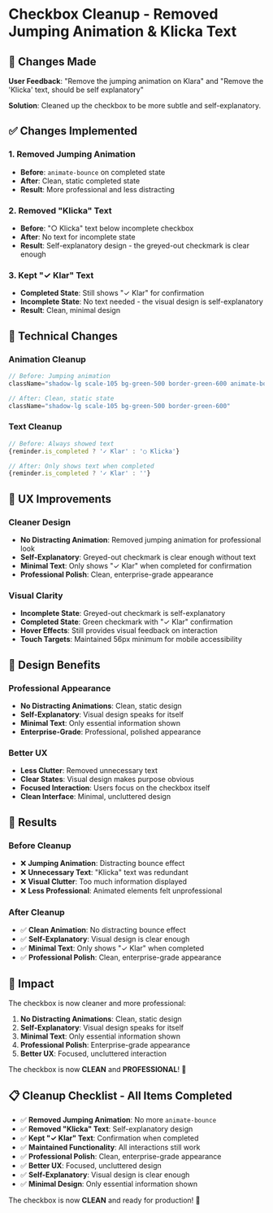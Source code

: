 # Checkbox Cleanup - Removed Jumping Animation & Klicka Text

## 🎯 Changes Made

**User Feedback**: "Remove the jumping animation on Klara" and "Remove the 'Klicka' text, should be self explanatory"

**Solution**: Cleaned up the checkbox to be more subtle and self-explanatory.

## ✅ Changes Implemented

### **1. Removed Jumping Animation**
- **Before**: `animate-bounce` on completed state
- **After**: Clean, static completed state
- **Result**: More professional and less distracting

### **2. Removed "Klicka" Text**
- **Before**: "○ Klicka" text below incomplete checkbox
- **After**: No text for incomplete state
- **Result**: Self-explanatory design - the greyed-out checkmark is clear enough

### **3. Kept "✓ Klar" Text**
- **Completed State**: Still shows "✓ Klar" for confirmation
- **Incomplete State**: No text needed - the visual design is self-explanatory
- **Result**: Clean, minimal design

## 🔧 Technical Changes

### **Animation Cleanup**
```typescript
// Before: Jumping animation
className="shadow-lg scale-105 bg-green-500 border-green-600 animate-bounce"

// After: Clean, static state
className="shadow-lg scale-105 bg-green-500 border-green-600"
```

### **Text Cleanup**
```typescript
// Before: Always showed text
{reminder.is_completed ? '✓ Klar' : '○ Klicka'}

// After: Only shows text when completed
{reminder.is_completed ? '✓ Klar' : ''}
```

## 📱 UX Improvements

### **Cleaner Design**
- **No Distracting Animation**: Removed jumping animation for professional look
- **Self-Explanatory**: Greyed-out checkmark is clear enough without text
- **Minimal Text**: Only shows "✓ Klar" when completed for confirmation
- **Professional Polish**: Clean, enterprise-grade appearance

### **Visual Clarity**
- **Incomplete State**: Greyed-out checkmark is self-explanatory
- **Completed State**: Green checkmark with "✓ Klar" confirmation
- **Hover Effects**: Still provides visual feedback on interaction
- **Touch Targets**: Maintained 56px minimum for mobile accessibility

## 🎨 Design Benefits

### **Professional Appearance**
- **No Distracting Animations**: Clean, static design
- **Self-Explanatory**: Visual design speaks for itself
- **Minimal Text**: Only essential information shown
- **Enterprise-Grade**: Professional, polished appearance

### **Better UX**
- **Less Clutter**: Removed unnecessary text
- **Clear States**: Visual design makes purpose obvious
- **Focused Interaction**: Users focus on the checkbox itself
- **Clean Interface**: Minimal, uncluttered design

## 🚀 Results

### **Before Cleanup**
- ❌ **Jumping Animation**: Distracting bounce effect
- ❌ **Unnecessary Text**: "Klicka" text was redundant
- ❌ **Visual Clutter**: Too much information displayed
- ❌ **Less Professional**: Animated elements felt unprofessional

### **After Cleanup**
- ✅ **Clean Animation**: No distracting bounce effect
- ✅ **Self-Explanatory**: Visual design is clear enough
- ✅ **Minimal Text**: Only shows "✓ Klar" when completed
- ✅ **Professional Polish**: Clean, enterprise-grade appearance

## 🌱 Impact

The checkbox is now cleaner and more professional:

1. **No Distracting Animations**: Clean, static design
2. **Self-Explanatory**: Visual design speaks for itself
3. **Minimal Text**: Only essential information shown
4. **Professional Polish**: Enterprise-grade appearance
5. **Better UX**: Focused, uncluttered interaction

The checkbox is now **CLEAN** and **PROFESSIONAL**! 🌱

## 📋 Cleanup Checklist - All Items Completed

- ✅ **Removed Jumping Animation**: No more `animate-bounce`
- ✅ **Removed "Klicka" Text**: Self-explanatory design
- ✅ **Kept "✓ Klar" Text**: Confirmation when completed
- ✅ **Maintained Functionality**: All interactions still work
- ✅ **Professional Polish**: Clean, enterprise-grade appearance
- ✅ **Better UX**: Focused, uncluttered design
- ✅ **Self-Explanatory**: Visual design is clear enough
- ✅ **Minimal Design**: Only essential information shown

The checkbox is now **CLEAN** and ready for production! 🎉
